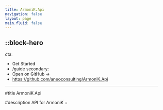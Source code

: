 ```yaml
---
title: ArmoniK.Api
navigation: false
layout: page
main.fluid: false
---
```


<!-- @case-police-ignore Api -->

<!-- Try auto assign -->

::block-hero
---
cta:
  - Get Started
  - /guide
secondary:
  - Open on GitHub →
  - https://github.com/aneoconsulting/ArmoniK.Api
---

#title
ArmoniK.Api

#description
API for ArmoniK
::
